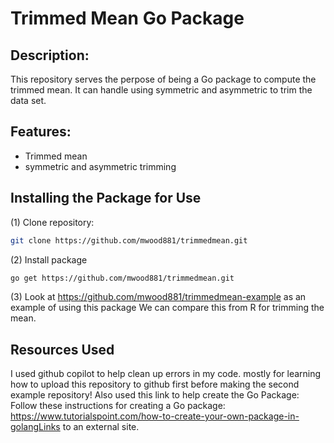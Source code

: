 # Trimmed Mean Go Package

## Description:
This repository serves the perpose of being a Go package to compute the trimmed mean. It can handle using symmetric and asymmetric to trim the data set. 

## Features:
- Trimmed mean
- symmetric and asymmetric trimming

## Installing the Package for Use
(1) Clone repository: 


   ```bash
   git clone https://github.com/mwood881/trimmedmean.git
   ```


(2) Install package

  ```bash
  go get https://github.com/mwood881/trimmedmean.git
   ```

(3) Look at https://github.com/mwood881/trimmedmean-example as an example of using this package 
We can compare this from R for trimming the mean. 

## Resources Used
I used github copilot to help clean up errors in my code. mostly for learning how to upload this repository to github first before making the second example repository! Also used this link to help create the Go Package: Follow these instructions for creating a Go package: https://www.tutorialspoint.com/how-to-create-your-own-package-in-golangLinks to an external site. 
